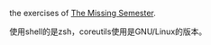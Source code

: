 the exercises of [The Missing Semester](https://missing.csail.mit.edu/).

使用shell的是zsh，coreutils使用是GNU/Linux的版本。
